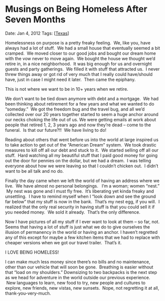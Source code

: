 # Musings on Being Homeless After Seven Months

Date: Jan 4, 2012
Tags: [[Texas]]

Homelessness on purpose is a pretty freaky feeling.  We, like you, have always had a lot of stuff.  We had a small house that eventually seemed a bit cramped.  We moved closer to our good jobs and bought our dream home with the vow never to move again.  We bought the house we thought we’d retire in, in a nice neighborhood.  It was big enough for us and overnight guests and party gatherings.  We filled it with stuff that attracted us.  I never threw things away or got rid of very much that I really could have/should have, just in case I might need it later.  Then came the epiphany.

This is not where we want to be in 10+ years when we retire.

We don’t want to be tied down anymore with debt and a mortgage.  We had been thinking about retirement for a few years and what we wanted to do “someday.”  We got the freedom bug and the travel bug, and all we’d collected over our 20 years together started to seem a huge anchor around our necks choking the life out of us. We were getting emails at work about people that retired 1, 2, 3 years ago and now they’re dead – come to the funeral.  Is that our future?!!  We have living to do!

Reading about others that went before us into the world at large inspired us to take action to get out of the “American Dream” system.  We took drastic measures to kill off all our debt and stuck to it.  We started selling off all our stuff.  Hard watching all my beautiful stuff that I paid good money for going out the door for pennies on the dollar, but we had a dream.  I was telling everyone about how we were leaving so that I couldn’t chicken out.  I didn’t want to be all talk and no do.

Finally the day came when we left the world of having an address where we live.  We have almost no personal belongings.   I’m a woman; women “nest.”  My nest was gone and I must fly free.  It’s liberating yet kinda freaky and unsettling.  I have to remind myself when I “look down and see the ground far below” that my stuff is now in the bank.  That’s my nest egg, if you will.  I realized that the only real security in having stuff is that you could sell it if you needed money.  We sold it already.  That’s the only difference.

Now I have pictures of all my stuff if I ever want to look at them – so far, not. Seems that having a lot of stuff is just what we do to give ourselves the illusion of permanency in the world or having an anchor. I haven’t regretted any of this except for maybe a few kitchen items that we had to replace with cheaper versions when we got our travel trailer.  That’s it.

I LOVE BEING HOMELESS!

I can make much less money since there’s no bills and no maintenance, other than our vehicle that will soon be gone.  Breathing is easier without that “load on my shoulders.” Downsizing to two backpacks is the next step as we head for adventure in the world outside our previous experience.  New languages to learn, new food to try, new people and cultures to explore, new friends, new vistas, new sunsets.  Nope, not regretting it at all, thank-you-very-much.

[//begin]: # "Autogenerated link references for markdown compatibility"
[Texas]: ../../Store/Texas.md "Texas"
[//end]: # "Autogenerated link references"